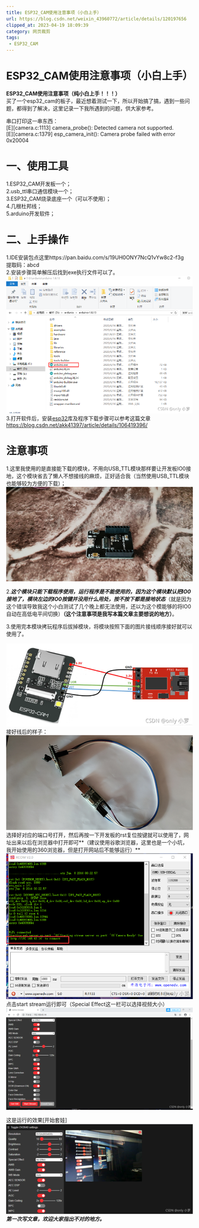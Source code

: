 ```yaml
---
title: ESP32_CAM使用注意事项（小白上手）
url: https://blog.csdn.net/weixin_43960772/article/details/120197656
clipped_at: 2023-04-19 18:09:39
category: 网页裁剪
tags: 
 - ESP32_CAM
---
```



# ESP32_CAM使用注意事项（小白上手）

**ESP32\_CAM使用注意事项（纯小白上手！！！）**  
买了一个esp32\_cam的板子，最近想着测试一下，所以开始搞了搞，遇到一些问题，都得到了解决，这里记录一下我所遇到的问题，供大家参考。

串口打印这一串东西：  
\[E\]\[camera.c:1113\] camera\_probe(): Detected camera not supported.  
\[E\]\[camera.c:1379\] esp\_camera\_init(): Camera probe failed with error 0x20004

# 一、使用工具

1.ESP32\_CAM开发板一个；  
2.usb\_ttl串口通信模块一个；  
3.ESP32\_CAM烧录底座一个（可以不使用）；  
4.几根杜邦线；  
5.arduino开发软件；

# 二、上手操作

1.IDE安装包点这里https://pan.baidu.com/s/19UH0ONY7NcQ1vYw8c2-f3g  
提取码：abcd  
2.安装步骤简单解压后找到exe执行文件可以了。  
![可以把其发送到桌面快捷方式](1681898979.assets/1681898979-3962477074f587e09a4b8bb6f257129e.png)  
3.打开软件后，安装[esp32](https://so.csdn.net/so/search?q=esp32&spm=1001.2101.3001.7020)库及程序下载步骤可以参考这篇文章  
https://blog.csdn.net/akk41397/article/details/106419396/

# 注意事项

1.这里我使用的是直接能下载的模块，不用向USB\_TTL模块那样要让开发板IO0接地，这个模块省去了懒人不想接线的麻烦，正好适合我（当然使用USB\_TTL模块也能够较为方便的下载）；  
![在这里插入图片描述](1681898979.assets/1681898979-3e021bbfa8f4e372845a0f817f93e6b5.jpg)

2._**这个模块只能下载程序使用，运行程序是不能使用的，因为这个模块默认把IO0接地了，模块左边的IO0按键并没用什么用处，按不按下都是接地状态**_（就是因为这个错误导致我这个小白测试了几个晚上都无法使用，还以为这个模能够的将IO0自动在高低电平间切换）**（这个注意事项是我写本篇文章主要想说的地方）**。

3.使用完本模块拷玩程序后拔掉模块，将模块按照下面的图片接线顺序接好就可以使用了。

![在这里插入图片描述](1681898979.assets/1681898979-44d396ad5a00b58c847f1ee4167c3a55.png)  
接好线后的样子：![在这里插入图片描述](1681898979.assets/1681898979-ce535849e9e0f01ee05f55fe5f4a194b.jpg)  
选择好对应的端口号打开，然后再按一下开发板的rst复位按键就可以使用了，网址出来以后在浏览器中打开即可\*\*（建议使用谷歌浏览器，这里也是一个小坑，我开始使用的360浏览器，但是打开网站后不能够运行）\*\*  
![在这里插入图片描述](1681898979.assets/1681898979-90146b4556dbb80ac6d15d114e8027c0.png)  
点击start stream运行即可（Special Effect这一栏可以选择视频大小）  
![在这里插入图片描述](1681898979.assets/1681898979-e7cadde515f872cf404b4de0698a652b.png)

这是运行的效果\[开始套娃\]  
![在这里插入图片描述](1681898979.assets/1681898979-4123f79c60c8b0156b875caacc32c515.png)  
_**第一次写文章，欢迎大家指出不对的地方。**_